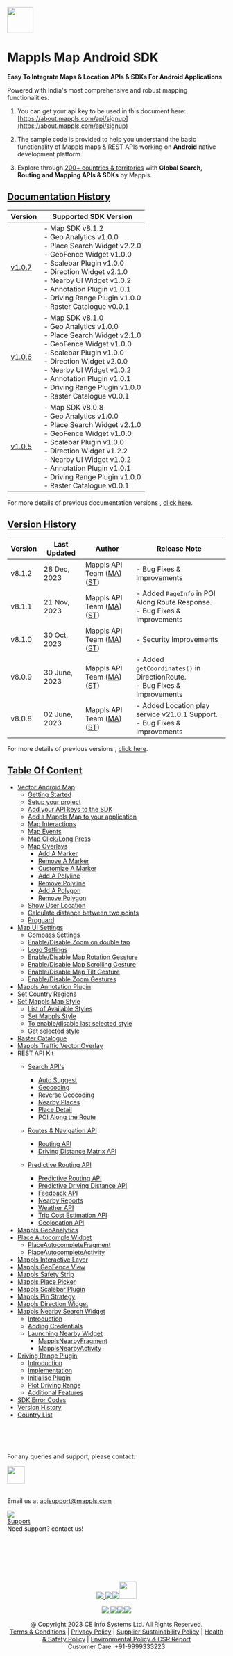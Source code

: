 [<img src="https://about.mappls.com/images/mappls-b-logo.svg" height="60"/> </p>](https://www.mapmyindia.com/api)

# Mappls Map Android SDK

**Easy To Integrate Maps & Location APIs & SDKs For Android Applications**

Powered with India's most comprehensive and robust mapping functionalities.

1. You can get your api key to be used in this document here: [https://about.mappls.com/api/signup](https://about.mappls.com/api/signup)

2. The sample code is provided to help you understand the basic functionality of Mappls maps & REST APIs working on **Android** native development platform.

4. Explore through [200+ countries & territories](https://github.com/MapmyIndia/mapmyindia-rest-api/blob/master/docs/countryISO.md) with **Global Search, Routing and Mapping APIs & SDKs** by Mappls.

## [Documentation History]()

| Version                         | Supported SDK Version                                                                                                                                                                                                                                                                                               | 
|---------------------------------|---------------------------------------------------------------------------------------------------------------------------------------------------------------------------------------------------------------------------------------------------------------------------------------------------------------------|
| [v1.0.7](docs/v1.0.7/README.md) | - Map SDK v8.1.2 <br/> - Geo Analytics v1.0.0 <br/> - Place Search Widget v2.2.0 <br/> - GeoFence Widget v1.0.0 <br/> - Scalebar Plugin v1.0.0 <br/> - Direction Widget v2.1.0 <br/> - Nearby UI Widget v1.0.2 <br/> - Annotation Plugin v1.0.1 <br/> - Driving Range Plugin v1.0.0 <br/> - Raster Catalogue v0.0.1 | 
| [v1.0.6](docs/v1.0.6/README.md) | - Map SDK v8.1.0 <br/> - Geo Analytics v1.0.0 <br/> - Place Search Widget v2.1.0 <br/> - GeoFence Widget v1.0.0 <br/> - Scalebar Plugin v1.0.0 <br/> - Direction Widget v2.0.0 <br/> - Nearby UI Widget v1.0.2 <br/> - Annotation Plugin v1.0.1 <br/> - Driving Range Plugin v1.0.0 <br/> - Raster Catalogue v0.0.1 | 
| [v1.0.5](docs/v1.0.5/README.md) | - Map SDK v8.0.8 <br/> - Geo Analytics v1.0.0 <br/> - Place Search Widget v2.1.0 <br/> - GeoFence Widget v1.0.0 <br/> - Scalebar Plugin v1.0.0 <br/> - Direction Widget v1.2.2 <br/> - Nearby UI Widget v1.0.2 <br/> - Annotation Plugin v1.0.1 <br/> - Driving Range Plugin v1.0.0 <br/> - Raster Catalogue v0.0.1 | 

For more details of previous documentation versions , [click here](docs/v1.0.7/Doc-Version-History.md).

## [Version History]()

| Version | Last Updated      | Author | Release Note                                                                                                                                                                                         | 
|---------|-------------------| ---- |------------------------------------------------------------------------------------------------------------------------------------------------------------------------------------------------------|
| v8.1.2  | 28 Dec, 2023     | Mappls API Team ([MA](https://github.com/mdakram)) ([ST](https://github.com/saksham66)) | - Bug Fixes & Improvements                                                                                                                        |
| v8.1.1  | 21 Nov, 2023     | Mappls API Team ([MA](https://github.com/mdakram)) ([ST](https://github.com/saksham66)) | - Added `PageInfo` in POI Along Route Response.  <br/> - Bug Fixes & Improvements                                                                                                                        |
| v8.1.0  | 30 Oct, 2023     | Mappls API Team ([MA](https://github.com/mdakram)) ([ST](https://github.com/saksham66)) | - Security Improvements                                                                                                                     |
| v8.0.9  | 30 June, 2023     | Mappls API Team ([MA](https://github.com/mdakram)) ([ST](https://github.com/saksham66)) | - Added `getCoordinates()` in DirectionRoute.  <br/> - Bug Fixes & Improvements                                                                                                                     |  
| v8.0.8  | 02 June, 2023     | Mappls API Team ([MA](https://github.com/mdakram)) ([ST](https://github.com/saksham66)) | - Added Location play service v21.0.1 Support.  <br/> - Bug Fixes & Improvements                                                                                                                     |


For more details of previous versions , [click here](docs/v1.0.7/Version-History.md).


## [Table Of Content]()
- [Vector Android Map](docs/v1.0.7/Getting-Started.md)
    * [Getting Started](docs/v1.0.7/Getting-Started.md#getting-started)
    * [Setup your project](docs/v1.0.7/Getting-Started.md#setup-your-project)
    * [Add your API keys to the SDK](docs/v1.0.7/Getting-Started.md#add-your-api-keys-to-the-sdk)
    * [Add a Mappls Map to your application](docs/v1.0.7/Getting-Started.md#add-a-mappls-map-to-your-application)
    * [Map Interactions](docs/v1.0.7/Getting-Started.md#map-interactions)
    * [Map Events](docs/v1.0.7/Getting-Started.md#map-events)
    * [Map Click/Long Press](docs/v1.0.7/Getting-Started.md#map-clicklong-press)
    * [Map Overlays](docs/v1.0.7/Getting-Started.md#map-overlays)
        - [Add A Marker](docs/v1.0.7/Getting-Started.md#add-a-marker)
        - [Remove A Marker](docs/v1.0.7/Getting-Started.md#remove-a-marker)
        - [Customize A Marker](docs/v1.0.7/Getting-Started.md#customize-a-marker)
        - [Add A Polyline](docs/v1.0.7/Getting-Started.md#add-a-polyline)
        - [Remove Polyline](docs/v1.0.7/Getting-Started.md#remove-polyline)
        - [Add A Polygon](docs/v1.0.7/Getting-Started.md#add-a-polygon)
        - [Remove Polygon](docs/v1.0.7/Getting-Started.md#remove-polygon)
    * [Show User Location](docs/v1.0.7/Getting-Started.md#show-user-location)
    * [Calculate distance between two points](docs/v1.0.7/Getting-Started.md#calculate-distance-between-two-points)
    * [Proguard](docs/v1.0.7/Getting-Started.md#proguard)
- [Map UI Settings](docs/v1.0.7/Map-UI-Settings.md)
    * [Compass Settings](docs/v1.0.7/Map-UI-Settings.md#compass-settings)
    * [Enable/Disable Zoom on double tap](docs/v1.0.7/Map-UI-Settings.md#enabledisable-zoom-on-double-tap)
    * [Logo Settings](docs/v1.0.7/Map-UI-Settings.md#logo-settings)
    * [Enable/Disable Map Rotation Gessture](docs/v1.0.7/Map-UI-Settings.md#enable-disable-map-rotation-gesture)
    * [Enable/Disable Map Scrolling Gesture](docs/v1.0.7/Map-UI-Settings.md#enabledisable-map-scrolling-gesture)
    * [Enable/Disable Map Tilt Gesture](docs/v1.0.7/Map-UI-Settings.md#enable-disable-map-tilt-gesture)
    * [Enable/Disable Zoom Gestures](docs/v1.0.7/Map-UI-Settings.md#enabledisable-zoom-gesture)
- [Mappls Annotation Plugin](docs/v1.0.7/AnnotationPlugin.md)
- [Set Country Regions](docs/v1.0.7/Set-Regions.md)
- [Set Mappls Map Style](docs/v1.0.7/Map-Style.md)
    * [List of Available Styles](docs/v1.0.7/Map-Style.md#list-of-available-styles)
    * [Set Mappls Style](docs/v1.0.7/Map-Style.md#set-mappls-style)
    * [To enable/disable last selected style](docs/v1.0.7/Map-Style.md#to-enabledisable-last-selected-style)
    * [Get selected style](docs/v1.0.7/Map-Style.md#get-selected-style)
- [Raster Catalogue](docs/v1.0.7/raster_catalogue.md)
- [Mappls Traffic Vector Overlay](docs/v1.0.7/Traffic-Vector-Overlay.md)
- REST API Kit
    * [Search API's](docs/v1.0.7/Search-Api.md)
        - [Auto Suggest](docs/v1.0.7/Search-Api.md#auto-suggest)
        - [Geocoding](docs/v1.0.7/Search-Api.md#geocoding)
        - [Reverse Geocoding](docs/v1.0.7/Search-Api.md#reverse-geocoding)
        - [Nearby Places](docs/v1.0.7/Search-Api.md#nearby-places)
        - [Place Detail](docs/v1.0.7/Search-Api.md#place-details)
        - [POI Along the Route](docs/v1.0.7/Search-Api.md#poi-along-the-route)

    * [Routes & Navigation API](docs/v1.0.7/Routing-API.md)
        - [Routing API](docs/v1.0.7/Routing-API.md#routing-api)
        - [Driving Distance Matrix API](docs/v1.0.7/Routing-API.md#driving-distance-matrix-api)
  * [Predictive Routing API](docs/v1.0.7/Predictive-Route-APIs.md)
      - [Predictive Routing API](docs/v1.0.7/Predictive-Route-APIs.md#predictive-routing-api)
      - [Predictive Driving Distance API](docs/v1.0.7/Predictive-Route-APIs.md#predictive-distance)
    * [Feedback API](docs/v1.0.7/Feedback.md)
    * [Nearby Reports](docs/v1.0.7/Nearby-Report.md)
    * [Weather API](docs/v1.0.7/Weather-API.md)
    * [Trip Cost Estimation API](docs/v1.0.7/trip-cost-estimation.md)
    * [Geolocation API](docs/v1.0.7/Geolocation.md)
- [Mappls GeoAnalytics](docs/v1.0.7/Geoanalytics.md)
- [Place Autocomple Widget](docs/v1.0.7/Place-Autocomplete.md)
    * [PlaceAutocompleteFragment](docs/v1.0.7/Place-Autocomplete.md#placeautocompletefragment)
    * [PlaceAutocompleteActivity](docs/v1.0.7/Place-Autocomplete.md#placeautocompleteactivity)
- [Mappls Interactive Layer](docs/v1.0.7/Interactive-Layer.md)
- [Mappls GeoFence View](docs/v1.0.7/GeoFence-View.md)
- [Mappls Safety Strip](docs/v1.0.7/Safety-Strip.md)
- [Mappls Place Picker](docs/v1.0.7/Place-Picker.md)
- [Mappls Scalebar Plugin](docs/v1.0.7/Scalebar-Plugin.md)
- [Mappls Pin Strategy](docs/v1.0.7/MapplsPinStrategy.md)
- [Mappls Direction Widget](docs/v1.0.7/Direction-Widget.md)
- [Mappls Nearby Search Widget](docs/v1.0.7/Nearby-Widget.md)
    * [Introduction](docs/v1.0.7/Nearby-Widget.md#introduction)
    * [Adding Credentials](docs/v1.0.7/Nearby-Widget.md#step-2----adding-credentials)
    * [Launching Nearby Widget](docs/v1.0.7/Nearby-Widget.md#step-3----launching-nearby-widget)
        - [MapplsNearbyFragment](docs/v1.0.7/Nearby-Widget.md#mapplsnearbyfragment)
        - [MapplsNearbyActivity](docs/v1.0.7/Nearby-Widget.md#mapplsnearbyactivity)
- [Driving Range Plugin](docs/v1.0.7/Driving-Range-Plugin.md)
    - [Introduction](docs/v1.0.7/Driving-Range-Plugin.md#introduction)
    - [Implementation](docs/v1.0.7/Driving-Range-Plugin.md#implementation)
    - [Initialise Plugin](docs/v1.0.7/Driving-Range-Plugin.md#initialise-plugin)
    - [Plot Driving Range](docs/v1.0.7/Driving-Range-Plugin.md#plot-driving-range)
    - [Additional Features](docs/v1.0.7/Driving-Range-Plugin.md#additional-features)
- [SDK Error Codes](docs/v1.0.7/SDK-Error-code.md)
- [Version History](docs/v1.0.7/Version-History.md)
- [Country List](https://github.com/mappls-api/mappls-rest-apis/blob/main/docs/countryISO.md)

<br><br><br>

For any queries and support, please contact:

[<img src="https://about.mappls.com/images/mappls-logo.svg" height="40"/> </p>](https://about.mappls.com/api/)    
Email us at [apisupport@mappls.com](mailto:apisupport@mappls.com)


![](https://www.mapmyindia.com/api/img/icons/support.png)    
[Support](https://about.mappls.com/contact/)    
Need support? contact us!

<br></br>    
<br></br>

[<p align="center"> <img src="https://www.mapmyindia.com/api/img/icons/stack-overflow.png"/> ](https://stackoverflow.com/questions/tagged/mappls-api)[![](https://www.mapmyindia.com/api/img/icons/blog.png)](https://about.mappls.com/blog/)[![](https://www.mapmyindia.com/api/img/icons/gethub.png)](https://github.com/Mappls-api)[<img src="https://mmi-api-team.s3.ap-south-1.amazonaws.com/API-Team/npm-logo.one-third%5B1%5D.png" height="40"/> </p>](https://www.npmjs.com/org/mapmyindia)



[<p align="center"> <img src="https://www.mapmyindia.com/june-newsletter/icon4.png"/> ](https://www.facebook.com/Mapplsofficial)[![](https://www.mapmyindia.com/june-newsletter/icon2.png)](https://twitter.com/mappls)[![](https://www.mapmyindia.com/newsletter/2017/aug/llinkedin.png)](https://www.linkedin.com/company/mappls/)[![](https://www.mapmyindia.com/june-newsletter/icon3.png)](https://www.youtube.com/channel/UCAWvWsh-dZLLeUU7_J9HiOA)




<div align="center">@ Copyright 2023 CE Info Systems Ltd. All Rights Reserved.</div>    

<div align="center"> <a href="https://about.mappls.com/api/terms-&-conditions">Terms & Conditions</a> | <a href="https://about.mappls.com/about/privacy-policy">Privacy Policy</a> | <a href="https://about.mappls.com/pdf/mapmyIndia-sustainability-policy-healt-labour-rules-supplir-sustainability.pdf">Supplier Sustainability Policy</a> | <a href="https://about.mappls.com/pdf/Health-Safety-Management.pdf">Health & Safety Policy</a> | <a href="https://about.mappls.com/pdf/Environment-Sustainability-Policy-CSR-Report.pdf">Environmental Policy & CSR Report</a>    

<div align="center">Customer Care: +91-9999333223</div>